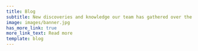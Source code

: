 ```yaml
---
title: Blog
subtitle: New discoveries and knowledge our team has gathered over the years.
image: images/banner.jpg
has_more_link: true
more_link_text: Read more
template: blog
---
```

